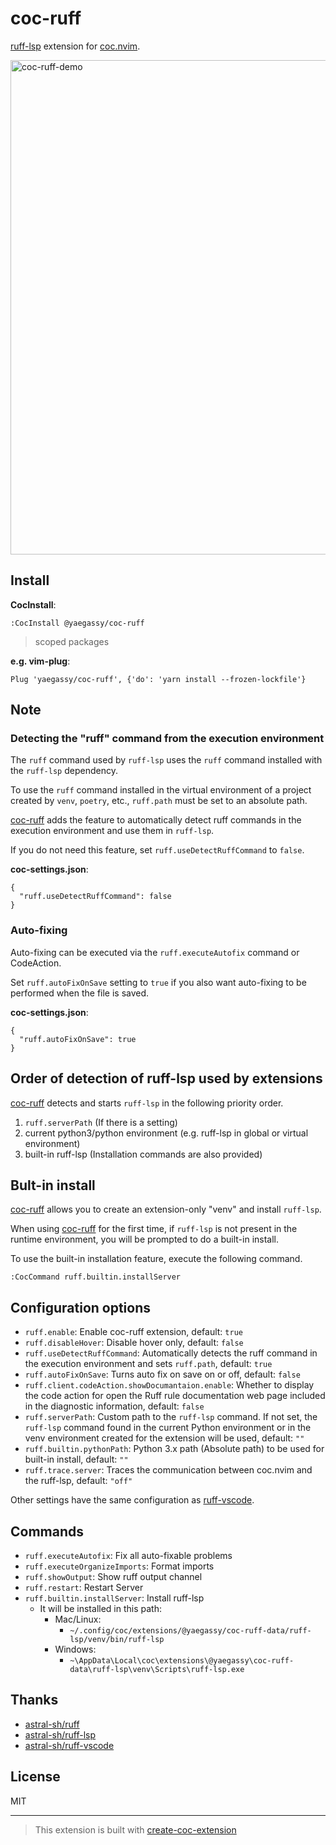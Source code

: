 # coc-ruff

[ruff-lsp](https://github.com/astral-sh/ruff-lsp) extension for [coc.nvim](https://github.com/neoclide/coc.nvim).

<img width="791" alt="coc-ruff-demo" src="https://user-images.githubusercontent.com/188642/212628682-82b1f97d-f349-427f-95a0-f53c46c9854b.png">

## Install

**CocInstall**:

```vim
:CocInstall @yaegassy/coc-ruff
```

> scoped packages

**e.g. vim-plug**:

```vim
Plug 'yaegassy/coc-ruff', {'do': 'yarn install --frozen-lockfile'}
```

## Note

### Detecting the "ruff" command from the execution environment

The `ruff` command used by `ruff-lsp` uses the `ruff` command installed with the `ruff-lsp` dependency.

To use the `ruff` command installed in the virtual environment of a project created by `venv`, `poetry`, etc., `ruff.path` must be set to an absolute path.

[coc-ruff](https://github.com/yaegassy/coc-ruff/) adds the feature to automatically detect ruff commands in the execution environment and use them in `ruff-lsp`.

If you do not need this feature, set `ruff.useDetectRuffCommand` to `false`.

**coc-settings.json**:

```jsonc
{
  "ruff.useDetectRuffCommand": false
}
```

### Auto-fixing

Auto-fixing can be executed via the `ruff.executeAutofix` command or CodeAction.

Set `ruff.autoFixOnSave` setting to `true` if you also want auto-fixing to be performed when the file is saved.

**coc-settings.json**:

```jsonc
{
  "ruff.autoFixOnSave": true
}
```

## Order of detection of ruff-lsp used by extensions

[coc-ruff](https://github.com/yaegassy/coc-ruff/) detects and starts `ruff-lsp` in the following priority order.

1. `ruff.serverPath` (If there is a setting)
1. current python3/python environment (e.g. ruff-lsp in global or virtual environment)
1. built-in ruff-lsp (Installation commands are also provided)

## Bult-in install

[coc-ruff](https://github.com/yaegassy/coc-ruff/) allows you to create an extension-only "venv" and install `ruff-lsp`.

When using [coc-ruff](https://github.com/yaegassy/coc-ruff/) for the first time, if `ruff-lsp` is not present in the runtime environment, you will be prompted to do a built-in install.

To use the built-in installation feature, execute the following command.

```vim
:CocCommand ruff.builtin.installServer
```

## Configuration options

- `ruff.enable`: Enable coc-ruff extension, default: `true`
- `ruff.disableHover`: Disable hover only, default: `false`
- `ruff.useDetectRuffCommand`: Automatically detects the ruff command in the execution environment and sets `ruff.path`, default: `true`
- `ruff.autoFixOnSave`: Turns auto fix on save on or off, default: `false`
- `ruff.client.codeAction.showDocumantaion.enable`: Whether to display the code action for open the Ruff rule documentation web page included in the diagnostic information, default: `false`
- `ruff.serverPath`: Custom path to the `ruff-lsp` command. If not set, the `ruff-lsp` command found in the current Python environment or in the venv environment created for the extension will be used, default: `""`
- `ruff.builtin.pythonPath`: Python 3.x path (Absolute path) to be used for built-in install, default: `""`
- `ruff.trace.server`: Traces the communication between coc.nvim and the ruff-lsp, default: `"off"`

Other settings have the same configuration as [ruff-vscode](https://github.com/astral-sh/ruff-vscode).

## Commands

- `ruff.executeAutofix`: Fix all auto-fixable problems
- `ruff.executeOrganizeImports`: Format imports
- `ruff.showOutput`: Show ruff output channel
- `ruff.restart`: Restart Server
- `ruff.builtin.installServer`: Install ruff-lsp
  - It will be installed in this path:
    - Mac/Linux:
      - `~/.config/coc/extensions/@yaegassy/coc-ruff-data/ruff-lsp/venv/bin/ruff-lsp`
    - Windows:
      - `~\AppData\Local\coc\extensions\@yaegassy\coc-ruff-data\ruff-lsp\venv\Scripts\ruff-lsp.exe`

## Thanks

- [astral-sh/ruff](https://github.com/astral-sh/ruff)
- [astral-sh/ruff-lsp](https://github.com/astral-sh/ruff-lsp)
- [astral-sh/ruff-vscode](https://github.com/astral-sh/ruff-vscode)

## License

MIT

---

> This extension is built with [create-coc-extension](https://github.com/fannheyward/create-coc-extension)
